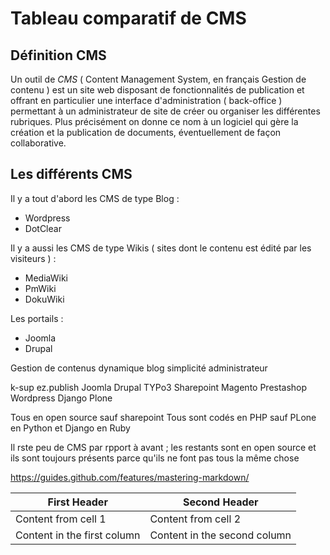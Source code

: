 # Tableau comparatif de CMS #

## Définition CMS ##

Un outil de *CMS* ( Content Management System, en français Gestion de contenu ) est un site web disposant de 
fonctionnalités de publication et offrant en particulier une interface d'administration ( back-office ) 
permettant à un administrateur de site de créer ou organiser les différentes rubriques. 
Plus précisément on donne ce nom à un logiciel qui gère la création et la publication de documents, 
éventuellement de façon collaborative.

## Les différents CMS ##

Il y a tout d'abord les CMS de type Blog :

* Wordpress
* DotClear

Il y a aussi les CMS de type Wikis ( sites dont le contenu est édité par les visiteurs ) :

* MediaWiki
* PmWiki
* DokuWiki

Les portails :

* Joomla 
* Drupal 

Gestion de contenus 
dynamique
blog 
simplicité
administrateur

k-sup
ez.publish
Joomla
Drupal
TYPo3
Sharepoint
Magento
Prestashop
Wordpress
Django
Plone 

Tous en open source sauf sharepoint 
Tous sont codés en PHP sauf PLone en Python et Django en Ruby

Il rste peu de CMS par rpport à avant ; les restants sont en open source et ils sont toujours présents parce qu'ils ne font pas tous la même chose 

https://guides.github.com/features/mastering-markdown/

First Header | Second Header
------------ | -------------
Content from cell 1 | Content from cell 2
Content in the first column | Content in the second column
